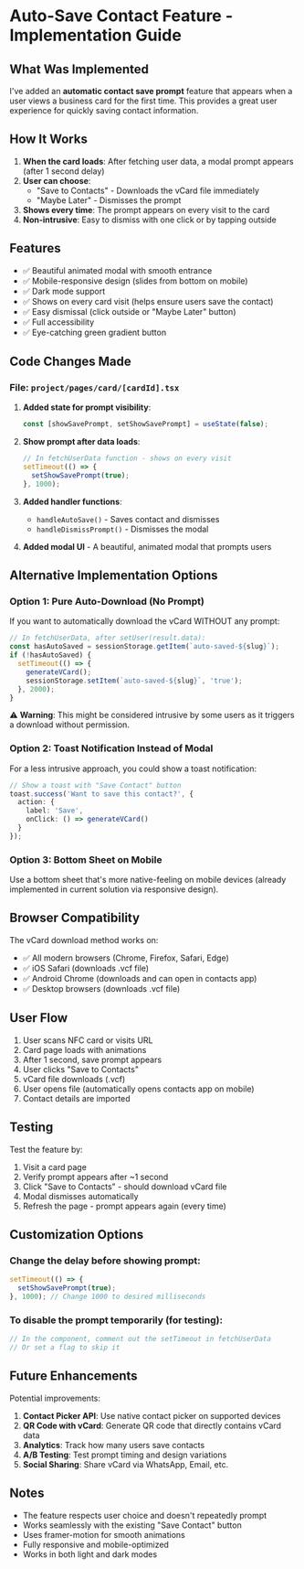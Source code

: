 # Auto-Save Contact Feature - Implementation Guide

## What Was Implemented

I've added an **automatic contact save prompt** feature that appears when a user views a business card for the first time. This provides a great user experience for quickly saving contact information.

## How It Works

1. **When the card loads**: After fetching user data, a modal prompt appears (after 1 second delay)
2. **User can choose**: 
   - "Save to Contacts" - Downloads the vCard file immediately
   - "Maybe Later" - Dismisses the prompt
3. **Shows every time**: The prompt appears on every visit to the card
4. **Non-intrusive**: Easy to dismiss with one click or by tapping outside

## Features

- ✅ Beautiful animated modal with smooth entrance
- ✅ Mobile-responsive design (slides from bottom on mobile)
- ✅ Dark mode support
- ✅ Shows on every card visit (helps ensure users save the contact)
- ✅ Easy dismissal (click outside or "Maybe Later" button)
- ✅ Full accessibility
- ✅ Eye-catching green gradient button

## Code Changes Made

### File: `project/pages/card/[cardId].tsx`

1. **Added state for prompt visibility**:
   ```typescript
   const [showSavePrompt, setShowSavePrompt] = useState(false);
   ```

2. **Show prompt after data loads**:
   ```typescript
   // In fetchUserData function - shows on every visit
   setTimeout(() => {
     setShowSavePrompt(true);
   }, 1000);
   ```

3. **Added handler functions**:
   - `handleAutoSave()` - Saves contact and dismisses
   - `handleDismissPrompt()` - Dismisses the modal

4. **Added modal UI** - A beautiful, animated modal that prompts users

## Alternative Implementation Options

### Option 1: Pure Auto-Download (No Prompt)

If you want to automatically download the vCard WITHOUT any prompt:

```typescript
// In fetchUserData, after setUser(result.data):
const hasAutoSaved = sessionStorage.getItem(`auto-saved-${slug}`);
if (!hasAutoSaved) {
  setTimeout(() => {
    generateVCard();
    sessionStorage.setItem(`auto-saved-${slug}`, 'true');
  }, 2000);
}
```

⚠️ **Warning**: This might be considered intrusive by some users as it triggers a download without permission.

### Option 2: Toast Notification Instead of Modal

For a less intrusive approach, you could show a toast notification:

```typescript
// Show a toast with "Save Contact" button
toast.success('Want to save this contact?', {
  action: {
    label: 'Save',
    onClick: () => generateVCard()
  }
});
```

### Option 3: Bottom Sheet on Mobile

Use a bottom sheet that's more native-feeling on mobile devices (already implemented in current solution via responsive design).

## Browser Compatibility

The vCard download method works on:
- ✅ All modern browsers (Chrome, Firefox, Safari, Edge)
- ✅ iOS Safari (downloads .vcf file)
- ✅ Android Chrome (downloads and can open in contacts app)
- ✅ Desktop browsers (downloads .vcf file)

## User Flow

1. User scans NFC card or visits URL
2. Card page loads with animations
3. After 1 second, save prompt appears
4. User clicks "Save to Contacts"
5. vCard file downloads (.vcf)
6. User opens file (automatically opens contacts app on mobile)
7. Contact details are imported

## Testing

Test the feature by:
1. Visit a card page
2. Verify prompt appears after ~1 second
3. Click "Save to Contacts" - should download vCard file
4. Modal dismisses automatically
5. Refresh the page - prompt appears again (every time)

## Customization Options

### Change the delay before showing prompt:
```typescript
setTimeout(() => {
  setShowSavePrompt(true);
}, 1000); // Change 1000 to desired milliseconds
```

### To disable the prompt temporarily (for testing):
```javascript
// In the component, comment out the setTimeout in fetchUserData
// Or set a flag to skip it
```

## Future Enhancements

Potential improvements:
1. **Contact Picker API**: Use native contact picker on supported devices
2. **QR Code with vCard**: Generate QR code that directly contains vCard data
3. **Analytics**: Track how many users save contacts
4. **A/B Testing**: Test prompt timing and design variations
5. **Social Sharing**: Share vCard via WhatsApp, Email, etc.

## Notes

- The feature respects user choice and doesn't repeatedly prompt
- Works seamlessly with the existing "Save Contact" button
- Uses framer-motion for smooth animations
- Fully responsive and mobile-optimized
- Works in both light and dark modes

